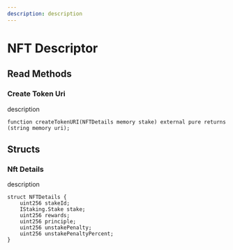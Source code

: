 ```yaml
---
description: description
---
```


# NFT Descriptor

## Read Methods

### Create Token Uri

description

```solidity
function createTokenURI(NFTDetails memory stake) external pure returns (string memory uri);
```

## Structs

### Nft Details

description

```solidity
struct NFTDetails {
    uint256 stakeId;
    IStaking.Stake stake;
    uint256 rewards;
    uint256 principle;
    uint256 unstakePenalty;
    uint256 unstakePenaltyPercent;
}
```
